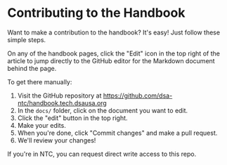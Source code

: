 # Contributing to the Handbook

Want to make a contribution to the handbook? It's easy! Just follow these simple steps.

On any of the handbook pages, click the "Edit" icon in the top right of the article to jump directly to the GitHub editor for the Markdown document behind the page.

To get there manually:

1. Visit the GitHub repository at https://github.com/dsa-ntc/handbook.tech.dsausa.org
2. In the `docs/` folder, click on the document you want to edit.
3. Click the "edit" button in the top right.
4. Make your edits.
5. When you're done, click "Commit changes" and make a pull request.
6. We'll review your changes!

If you're in NTC, you can request direct write access to this repo.
